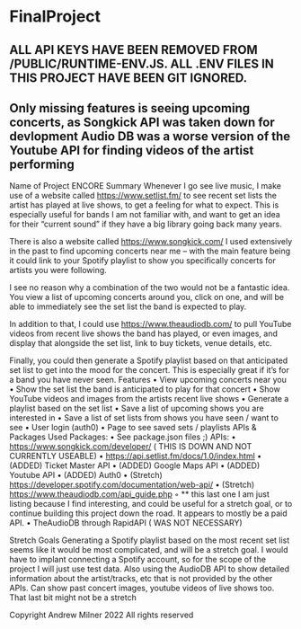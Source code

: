 # FinalProject
ALL API KEYS HAVE BEEN REMOVED FROM /PUBLIC/RUNTIME-ENV.JS. ALL .ENV FILES IN THIS PROJECT HAVE BEEN GIT IGNORED.  
-----------------------------------------------------------------------------------------------------------------
Only missing features is seeing upcoming concerts, as Songkick API was taken down for devlopment
Audio DB was a worse version of the Youtube API for finding videos of the artist performing
-----------------------------------------------------------------------------------------------------------------
Name of Project
ENCORE
Summary
Whenever I go see live music, I make use of a website called https://www.setlist.fm/ to see recent set lists the artist has played at live shows, to get a feeling for what to expect. This is especially useful for bands I am not familiar with, and want to get an idea for their “current sound” if they have a big library going back many years.

There is also a website called https://www.songkick.com/ I used extensively in the past to find upcoming concerts near me – with the main feature being it could link to your Spotify playlist to show you specifically concerts for artists you were following.

I see no reason why a combination of the two would not be a fantastic idea. You view a list of upcoming concerts around you, click on one, and will be able to immediately see the set list the band is expected to play.

In addition to that, I could use https://www.theaudiodb.com/ to pull YouTube videos from recent live shows the band has played, or even images, and display that alongside the set list, link to buy tickets, venue details, etc.

Finally, you could then generate a Spotify playlist based on that anticipated set list to get into the mood for the concert. This is especially great if it’s for a band you have never seen.
Features
    • View upcoming concerts near you
    • Show the set list the band is anticipated to play for that concert
    • Show YouTube videos and images from the artists recent live shows
    • Generate a playlist based on the set list
    • Save a list of upcoming shows you are interested in
    • Save a list of set lists from shows you have seen / want to see
    • User login (auth0)
    • Page to see saved sets / playlists
APIs & Packages Used
Packages:
    • See package.json files ;)
APIs: 
    • https://www.songkick.com/developer/ ( THIS IS DOWN AND NOT CURRENTLY USEABLE)
    • https://api.setlist.fm/docs/1.0/index.html
    • (ADDED) Ticket Master API
    • (ADDED) Google Maps API
    • (ADDED) Youtube API
    • (ADDED) Auth0
    • (Stretch) https://developer.spotify.com/documentation/web-api/
    • (Stretch) https://www.theaudiodb.com/api_guide.php
        ◦ ** this last one I am just listing because I find interesting, and could be useful for a stretch goal, or to continue building this project down the road. It appears to mostly be a paid API.
    • TheAudioDB through RapidAPI ( WAS NOT NECESSARY)
   
  
Stretch Goals
Generating a Spotify playlist based on the most recent set list seems like it would be most complicated, and will be a stretch goal. I would have to implant connecting a Spotify account, so for the scope of the project I will just use test data. Also using the AudioDB API to show detailed information about the artist/tracks, etc that is not provided by the other APIs. Can show past concert images, youtube videos of live shows too. That last bit might not be a stretch

Copyright Andrew Milner 2022 All rights reserved

